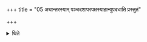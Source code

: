 +++
title = "05 अथान्तरस्याम् पञ्चदशापरपक्षस्याहान्युपदधाति प्रस्तुतं"

+++

<details><summary>थिते</summary>

अथान्तरस्यां पञ्चदशापरपक्षस्याहान्युपदधाति प्रस्तुतं विष्टुतमिति ५
</details>
